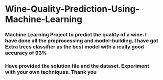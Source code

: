 # Wine-Quality-Prediction-Using-Machine-Learning

### Machine Learning Project to predict the quality of a wine. I have done all the preprocessing and model-building. I have got Extra trees classifier as the best model with a really good accuracy of 93%

### Have provided the solution file and the dataset. Experiment with your own techniques. Thank you

